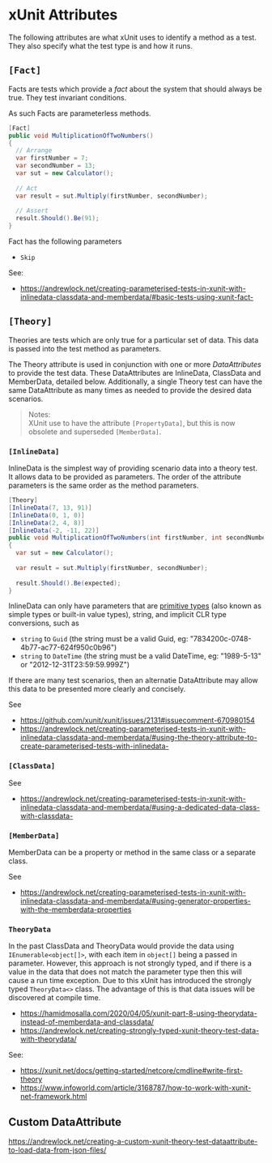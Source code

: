 # xUnit Attributes

The following attributes are what xUnit uses to identify a method as a test. They also specify what the test type is and how it runs.

## `[Fact]`

Facts are tests which provide a _fact_ about the system that should always be true. They test invariant conditions.

As such Facts are parameterless methods.

```C#
[Fact]
public void MultiplicationOfTwoNumbers()
{
  // Arrange
  var firstNumber = 7;
  var secondNumber = 13;
  var sut = new Calculator();
  
  // Act
  var result = sut.Multiply(firstNumber, secondNumber);
  
  // Assert
  result.Should().Be(91);
}
```

Fact has the following parameters
- `Skip`

See:
- https://andrewlock.net/creating-parameterised-tests-in-xunit-with-inlinedata-classdata-and-memberdata/#basic-tests-using-xunit-fact-

## `[Theory]`

Theories are tests which are only true for a particular set of data. This data is passed into the test method as parameters.

The Theory attribute is used in conjunction with one or more *DataAttributes* to provide the test data.
These DataAttributes are InlineData, ClassData and MemberData, detailed below.
Additionally, a single Theory test can have the same DataAttribute as many times as needed to provide the desired data scenarios.

> Notes:  
> XUnit use to have the attribute `[PropertyData]`, but this is now obsolete and superseded `[MemberData]`.


### `[InlineData]`

InlineData is the simplest way of providing scenario data into a theory test. It allows data to be provided as parameters. The order of the attribute parameters is the same order as the method parameters.

```C#
[Theory]
[InlineData(7, 13, 91)]
[InlineData(0, 1, 0)]
[InlineData(2, 4, 8)]
[InlineData(-2, -11, 22)]
public void MultiplicationOfTwoNumbers(int firstNumber, int secondNumber, int expected)
{
  var sut = new Calculator();
  
  var result = sut.Multiply(firstNumber, secondNumber);
  
  result.Should().Be(expected);
}
```

InlineData can only have parameters that are [primitive types](https://github.com/robertlarkins/software-engineering-glossary/blob/master/Types.md#primitive-or-simple) (also known as simple types or built-in value types), string, and implicit CLR type conversions, such as
- `string` to `Guid` (the string must be a valid Guid, eg: "7834200c-0748-4b77-ac77-624f950c0b96")
- `string` to `DateTime` (the string must be a valid DateTime, eg: "1989-5-13" or "2012-12-31T23:59:59.999Z")

If there are many test scenarios, then an alternatie DataAttribute may allow this data to be presented more clearly and concisely.

See
- https://github.com/xunit/xunit/issues/2131#issuecomment-670980154
- https://andrewlock.net/creating-parameterised-tests-in-xunit-with-inlinedata-classdata-and-memberdata/#using-the-theory-attribute-to-create-parameterised-tests-with-inlinedata-


### `[ClassData]`


See
- https://andrewlock.net/creating-parameterised-tests-in-xunit-with-inlinedata-classdata-and-memberdata/#using-a-dedicated-data-class-with-classdata-


### `[MemberData]`

MemberData can be a property or method in the same class or a separate class.

See
- https://andrewlock.net/creating-parameterised-tests-in-xunit-with-inlinedata-classdata-and-memberdata/#using-generator-properties-with-the-memberdata-properties


### `TheoryData`

In the past ClassData and TheoryData would provide the data using `IEnumerable<object[]>`, with each item in `object[]` being a passed in parameter.
However, this approach is not strongly typed, and if there is a value in the data that does not match the parameter type then this will cause a run time exception.
Due to this xUnit has introduced the strongly typed `TheoryData<>` class. The advantage of this is that data issues will be discovered at compile time.

- https://hamidmosalla.com/2020/04/05/xunit-part-8-using-theorydata-instead-of-memberdata-and-classdata/
- https://andrewlock.net/creating-strongly-typed-xunit-theory-test-data-with-theorydata/

See:
- https://xunit.net/docs/getting-started/netcore/cmdline#write-first-theory
- https://www.infoworld.com/article/3168787/how-to-work-with-xunit-net-framework.html


## Custom DataAttribute

https://andrewlock.net/creating-a-custom-xunit-theory-test-dataattribute-to-load-data-from-json-files/

